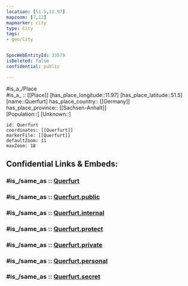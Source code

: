 ```yaml
---
location: [51.5,11.97] 
mapzoom: [7,12] 
mapmarker: city 
type: City
tags:
- geo/City


SpocWebEntityId: 33579
isDeleted: false
confidential: public

---
```

#is_a_/Place  
#is_a_ :: [[Place]] 
[has_place_longitude::11.97] 
[has_place_latitude::51.5] 
[name::Querfurt] 
has_place_country:: [[Germany]]  
has_place_province:: [[Sachsen-Anhalt]]  
[Population::] 
[Unknown::] 


```leaflet
id: Querfurt
coordinates: [[Querfurt]] 
markerFile: [[Querfurt]] 
defaultZoom: 11 
maxZoom: 18
```


## Confidential Links & Embeds: 

### #is_/same_as :: [Querfurt](/_Standards/Earth/Continent/Europe/Europe~Central/Germany/Germany~East/Sachsen-Anhalt/counties~SA/Halle~Saale/City/Querfurt.md) 

### #is_/same_as :: [Querfurt.public](/_public/Earth/Continent/Europe/Europe~Central/Germany/Germany~East/Sachsen-Anhalt/counties~SA/Halle~Saale/City/Querfurt.public.md) 

### #is_/same_as :: [Querfurt.internal](/_internal/Earth/Continent/Europe/Europe~Central/Germany/Germany~East/Sachsen-Anhalt/counties~SA/Halle~Saale/City/Querfurt.internal.md) 

### #is_/same_as :: [Querfurt.protect](/_protect/Earth/Continent/Europe/Europe~Central/Germany/Germany~East/Sachsen-Anhalt/counties~SA/Halle~Saale/City/Querfurt.protect.md) 

### #is_/same_as :: [Querfurt.private](/_private/Earth/Continent/Europe/Europe~Central/Germany/Germany~East/Sachsen-Anhalt/counties~SA/Halle~Saale/City/Querfurt.private.md) 

### #is_/same_as :: [Querfurt.personal](/_personal/Earth/Continent/Europe/Europe~Central/Germany/Germany~East/Sachsen-Anhalt/counties~SA/Halle~Saale/City/Querfurt.personal.md) 

### #is_/same_as :: [Querfurt.secret](/_secret/Earth/Continent/Europe/Europe~Central/Germany/Germany~East/Sachsen-Anhalt/counties~SA/Halle~Saale/City/Querfurt.secret.md)

